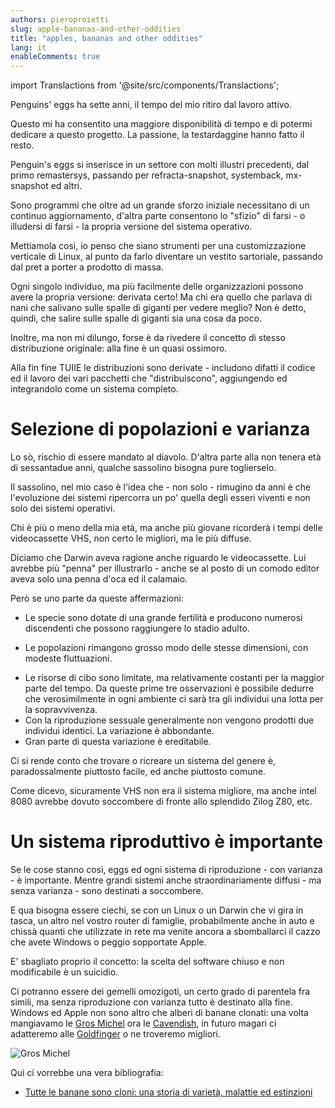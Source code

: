 ```yaml
---
authors: pieroproietti
slug: apple-bananas-and-other-oddities
title: "apples, bananas and other oddities"
lang: it
enableComments: true
---
```


import Translactions from '@site/src/components/Translactions';

<Translactions />

Penguins' eggs ha sette anni, il tempo del mio ritiro dal lavoro attivo.

Questo mi ha consentito una maggiore disponibilità di tempo e di potermi dedicare a questo progetto. La passione, la testardaggine hanno fatto il resto.

Penguin's eggs si inserisce in un settore con molti illustri precedenti, dal primo remastersys, passando per refracta-snapshot, systemback, mx-snapshot ed altri.

Sono programmi che oltre ad un grande sforzo iniziale necessitano di un continuo aggiornamento, d'altra parte consentono lo "sfizio" di farsi - o illudersi di farsi - la propria versione del sistema operativo.

Mettiamola così, io penso che siano strumenti per una customizzazione verticale di Linux, al punto da farlo diventare un vestito sartoriale, passando dal pret a porter a prodotto di massa.

Ogni singolo individuo, ma più facilmente delle organizzazioni possono avere la propria versione: derivata certo! Ma chi era quello che parlava di nani che salivano sulle spalle di giganti per vedere meglio? Non è detto, quindi, che salire sulle spalle di giganti sia una cosa da poco.

Inoltre, ma non mi dilungo, forse è da rivedere il concetto di stesso distribuzione originale: alla fine è un quasi ossimoro. 

Alla fin fine TUIIE le distribuzioni sono derivate - includono difatti il codice ed il lavoro dei vari pacchetti che "distribuiscono", aggiungendo ed integrandolo come un sistema completo.

# Selezione di popolazioni e varianza
Lo sò, rischio di essere mandato al diavolo. D'altra parte alla non tenera età di sessantadue anni, qualche sassolino bisogna pure toglierselo.

Il sassolino, nel mio caso è l'idea che - non solo - rimugino da anni è che l'evoluzione dei sistemi ripercorra un po' quella degli esseri viventi e non solo dei sistemi operativi.

Chi è più o meno della mia età, ma anche più giovane ricorderà i tempi delle videocassette VHS, non certo le migliori, ma le più diffuse.

Diciamo che Darwin aveva ragione anche riguardo le videocassette. Lui avrebbe più "penna" per illustrarlo - anche se al posto di un comodo editor aveva solo una penna d'oca ed il calamaio.

Però se uno parte da queste affermazioni:

* Le specie sono dotate di una grande fertilità e producono numerosi discendenti che possono raggiungere lo stadio adulto.
+ Le popolazioni rimangono grosso modo delle stesse dimensioni, con modeste fluttuazioni.
* Le risorse di cibo sono limitate, ma relativamente costanti per la maggior parte del tempo. Da queste prime tre osservazioni è possibile dedurre che verosimilmente in ogni ambiente ci sarà tra gli individui una lotta per la sopravvivenza.
* Con la riproduzione sessuale generalmente non vengono prodotti due individui identici. La variazione è abbondante.
* Gran parte di questa variazione è ereditabile.

Ci si rende conto che trovare o ricreare un sistema del genere è, paradossalmente piuttosto facile, ed anche piuttosto comune.

Come dicevo, sicuramente VHS non era il sistema migliore, ma anche intel 8080 avrebbe dovuto soccombere di fronte allo splendido Zilog Z80, etc.

# Un sistema riproduttivo è importante
Se le cose stanno così, eggs ed ogni sistema di riproduzione - con varianza - è importante. Mentre grandi sistemi anche straordinariamente diffusi - ma senza varianza - sono destinati a soccombere.

E qua bisogna essere ciechi, se con un Linux o un Darwin che vi gira in tasca, un altro nel vostro router di famiglie, probabilmente anche in auto e chissà quanti che utilizzate in rete ma venite ancora a sbomballarci il cazzo che avete Windows o peggio sopportate Apple.

E' sbagliato proprio il concetto: la scelta del software chiuso e non modificabile è un suicidio.

Ci potranno essere dei gemelli omozigoti, un certo grado di parentela fra simili, ma senza riproduzione con varianza tutto è destinato alla fine. Windows ed Apple non sono altro che alberi di banane clonati: una volta mangiavamo le [Gros Michel](https://it.wikipedia.org/wiki/Gros_Michel) ora le [Cavendish](), in futuro magari ci adatteremo alle [Goldfinger](https://it.wikipedia.org/wiki/FHIA-1) o ne troveremo migliori.

![Gros Michel](https://upload.wikimedia.org/wikipedia/commons/4/4e/Approximately_30_Gros_Michel_Bananas.jpg)

Qui ci vorrebbe una vera bibliografia:

* [Tutte le banane sono cloni: una storia di varietà, malattie ed estinzioni](https://www.geopop.it/tutte-le-banane-sono-cloni-una-storia-di-varieta-malattie-ed-estinzioni/)
